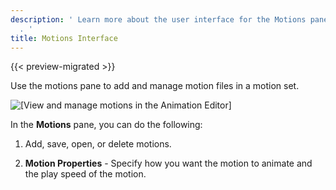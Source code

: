 ```yaml
---
description: ' Learn more about the user interface for the Motions pane in the Animation Editor
  . '
title: Motions Interface
---
```


{{< preview-migrated >}}

Use the motions pane to add and manage motion files in a motion set\.

![\[View and manage motions in the Animation Editor\]](/images/user-guide/actor-animation/animation-editor-motions-user-interface.png)

In the **Motions** pane, you can do the following:

1. Add, save, open, or delete motions\.

1. **Motion Properties** - Specify how you want the motion to animate and the play speed of the motion\.
